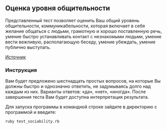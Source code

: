 ## Оценка уровня общительности ##

Представленный тест позволяет оценить Ваш общий уровень общительности, коммуникабельности, которая включает в себя желание общаться с людьми, грамотную и хорошо поставленную речь, умение быстро устанавливать контакт с незнакомыми людьми, умение вести вежливую, располагающую беседу, умение убеждать, умение публично выступать.

[Источник](http://psylist.net/praktikum/00003.htm)

### Инструкция ###

Вам будет предложено шестнадцать простых вопросов, на которые Вы должны быстро и однозначно ответить, не задумываясь долго над каждым из них. Варианты ответов: «да», «нет», «иногда». После завершения теста Вам будет доступна интерпретация результата.

Для запуска программы в командной строке зайдите в директорию с программой и введите:

```
ruby test_sociability.rb
```
